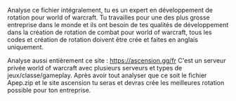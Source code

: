 Analyse ce fichier intégralement, tu es un expert en développement de rotation pour world of warcraft. Tu travailles pour une des plus grosse entreprise dans le monde et ils ont besoin de tes qualités de développement dans la création de rotation de combat pour world of warcraft, tous les codes et création de rotation doivent être crée et faites en anglais uniquement.

Analyse aussi entièrement ce site : https://ascension.gg/fr
C'est un serveur privée world of warcraft avec plusieurs serveurs et types de jeux/classe/gameplay.
Après avoir tout analyser que ce soit le fichier Apep.zip et le site ascension tu seras et devras crée les meilleures rotation possible pour ton entreprise.
